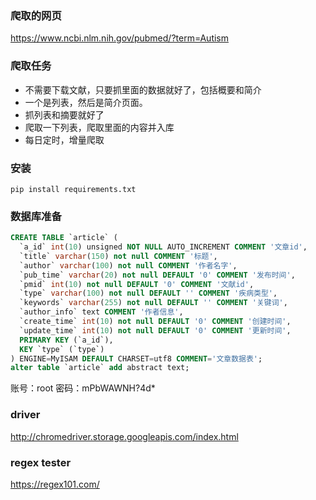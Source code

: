 ### 爬取的网页
https://www.ncbi.nlm.nih.gov/pubmed/?term=Autism

### 爬取任务
* 不需要下载文献，只要抓里面的数据就好了，包括概要和简介
* 一个是列表，然后是简介页面。
* 抓列表和摘要就好了
* 爬取一下列表，爬取里面的内容并入库
* 每日定时，增量爬取

### 安装
`pip install requirements.txt`


### 数据库准备
```sql
CREATE TABLE `article` (
  `a_id` int(10) unsigned NOT NULL AUTO_INCREMENT COMMENT '文章id',
  `title` varchar(150) not null COMMENT '标题',
  `author` varchar(100) not null COMMENT '作者名字',
  `pub_time` varchar(20) not null DEFAULT '0' COMMENT '发布时间',
  `pmid` int(10) not null DEFAULT '0' COMMENT '文献id',
  `type` varchar(100) not null DEFAULT '' COMMENT '疾病类型',
  `keywords` varchar(255) not null DEFAULT '' COMMENT '关键词',
  `author_info` text COMMENT '作者信息',
  `create_time` int(10) not null DEFAULT '0' COMMENT '创建时间',
  `update_time` int(10) not null DEFAULT '0' COMMENT '更新时间',
  PRIMARY KEY (`a_id`),
  KEY `type` (`type`)
) ENGINE=MyISAM DEFAULT CHARSET=utf8 COMMENT='文章数据表';
alter table `article` add abstract text;
```

账号：root
密码：mPbWAWNH?4d*

### driver 
http://chromedriver.storage.googleapis.com/index.html

### regex tester
https://regex101.com/